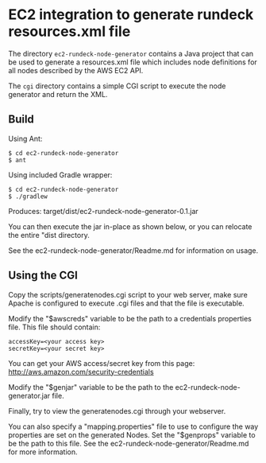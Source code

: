 EC2 integration to generate rundeck resources.xml file
============

The directory `ec2-rundeck-node-generator` contains a Java project that can be used to generate a resources.xml file which includes node definitions for all nodes described by the AWS EC2 API.

The `cgi` directory contains a simple CGI script to execute the node generator and return the XML.

Build
----

Using Ant:

    $ cd ec2-rundeck-node-generator
    $ ant

Using included Gradle wrapper:

    $ cd ec2-rundeck-node-generator
    $ ./gradlew
    
Produces: target/dist/ec2-rundeck-node-generator-0.1.jar

You can then execute the jar in-place as shown below, or you can relocate the entire "dist directory.

See the ec2-rundeck-node-generator/Readme.md for information on usage.

Using the CGI
----------

Copy the scripts/generatenodes.cgi script to your web server, make sure Apache is configured to execute .cgi files and that the file is executable.

Modify the "$awscreds" variable to be the path to a credentials properties file.  This file should contain:

    accessKey=<your access key>
    secretKey=<your secret key>

You can get your AWS access/secret key from this page: <http://aws.amazon.com/security-credentials>

Modify the "$genjar" variable to be the path to the ec2-rundeck-node-generator.jar file.

Finally, try to view the generatenodes.cgi through your webserver.

You can also specify a "mapping.properties" file to use to configure the way properties are set on the generated Nodes.  Set the "$genprops" variable to be the path to this file.  See the ec2-rundeck-node-generator/Readme.md for more information.